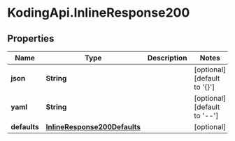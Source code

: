 # KodingApi.InlineResponse200

## Properties
Name | Type | Description | Notes
------------ | ------------- | ------------- | -------------
**json** | **String** |  | [optional] [default to &#39;{}&#39;]
**yaml** | **String** |  | [optional] [default to &#39;--&#39;]
**defaults** | [**InlineResponse200Defaults**](InlineResponse200Defaults.md) |  | [optional] 


